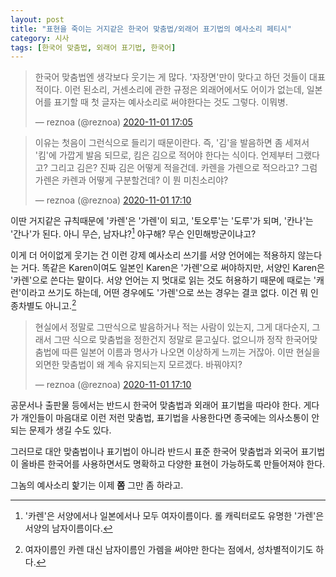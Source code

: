 ```yaml
---
layout: post
title: "표현을 죽이는 거지같은 한국어 맞춤법/외래어 표기법의 예사소리 페티시"
category: 시사
tags: [한국어 맞춤법, 외래어 표기법, 한국어]
---
```


<blockquote class="twitter-tweet tw-hide-thread"><p lang="ko" dir="ltr">한국어 맞춤법엔 생각보다 웃기는 게 많다. &#39;자장면&#39;만이 맞다고 하던 것들이 대표적이다. 이런 된소리, 거센소리에 관한 규정은 외래어에서도 어이가 없는데, 일본어를 표기할 때 첫 글자는 예사소리로 써야한다는 것도 그렇다. 이뭐병.</p>&mdash; reznoa (@reznoa) <a href="https://twitter.com/reznoa/status/1322811952519761922?ref_src=twsrc%5Etfw">2020-11-01 17:05</a></blockquote>

<blockquote class="twitter-tweet tw-hide-thread"><p lang="ko" dir="ltr">이유는 첫음이 그런식으로 들리기 때문이란다. 즉, &#39;김&#39;을 발음하면 좀 세져서 &#39;킴&#39;에 가깝게 발음 되므로, 킴은 김으로 적어야 한다는 식이다. 언제부터 그랬다고? 그리고 김은? 진짜 김은 어떻게 적을건데. 카렌을 가렌으로 적으라고? 그럼 가렌은 카렌과 어떻게 구분할건데? 이 뭔 미친소리야?</p>&mdash; reznoa (@reznoa) <a href="https://twitter.com/reznoa/status/1322813314804535296?ref_src=twsrc%5Etfw">2020-11-01 17:10</a></blockquote>

이딴 거지같은 규칙때문에 '카렌'은 '가렌'이 되고,
'토오루'는 '도루'가 되며,
'칸나'는 '간나'가 된다.
아니 무슨, 남자냐?[^1]
야구해?
무슨 인민해방군이냐고?

[^1]: '카렌'은 서양에서나 일본에서나 모두 여자이름이다. 롤 캐릭터로도 유명한 '가렌'은 서양의 남자이름이다.

이게 더 어이없게 웃기는 건 이런 강제 예사소리 쓰기를 서양 언어에는 적용하지 않는다는 거다.
똑같은 Karen이여도
일본인 Karen은 '가렌'으로 써야하지만,
서양인 Karen은 '카렌'으로 쓴다는 말이다.
서양 언어는 지 멋대로 읽는 것도 허용하기 때문에 때로는 '캐런'이라고 쓰기도 하는데,
어떤 경우에도 '가렌'으로 쓰는 경우는 결코 없다.
이건 뭐 인종차별도 아니고.[^2]

[^2]: 여자이름인 카렌 대신 남자이름인 가렘을 써야만 한다는 점에서, 성차별적이기도 하다.

<blockquote class="twitter-tweet tw-hide-thread"><p lang="ko" dir="ltr">현실에서 정말로 그딴식으로 발음하거나 적는 사람이 있는지, 그게 대다순지, 그래서 그딴 식으로 맞춤법을 정한건지 정말로 묻고싶다. 없으니까 정작 한국어맞춤법에 따른 일본어 이름과 명사가 나오면 이상하게 느끼는 거잖아. 이딴 현실을 외면한 맞춤법이 왜 계속 유지되는지 모르겠다. 바꿔야지?</p>&mdash; reznoa (@reznoa) <a href="https://twitter.com/reznoa/status/1322813318730379264?ref_src=twsrc%5Etfw">2020-11-01 17:10</a></blockquote>

공문서나 출판물 등에서는 반드시 한국어 맞춤법과 외래어 표기법을 따라야 한다.
게다가 개인들이 마음대로 이런 저런 맞춤법, 표기법을 사용한다면
종국에는 의사소통이 안되는 문제가 생길 수도 있다.

그러므로 대안 맞춤법이나 표기법이 아니라
반드시 표준 한국어 맞춤법과 외국어 표기법이
올바른 한국어를 사용하면서도 명확하고 다양한 표현이 가능하도록 만들어져야 한다.

그놈의 예사소리 핥기는 이제 **쫌** 그만 좀 하라고.

<script async src="https://platform.twitter.com/widgets.js" charset="utf-8"></script> 
